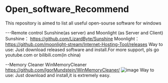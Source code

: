 # Open_software_Recommend
This repository is aimed to list all useful open-sourse software for windows

---Remote control
Sunshine(as server) and Moonlight (as Server and Client)
Sunshine：
https://github.com/LizardByte/Sunshine
Moonlight：
https://github.com/moonlight-stream/Internet-Hosting-Tool/releases
Way to use:
Just download released software and install.For more support, pls go youtube.com or bilibili.com(in china)

--Memory Cleaner
WinMemoryCleaner
https://github.com/IgorMundstein/WinMemoryCleaner/
![image](https://github.com/0511150/Open_software_Recommend/assets/57094916/312f7b27-d772-4e16-b127-2e0a1ada86e7)
Way to use:
Just download and install,it is extremely easy.
